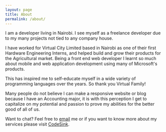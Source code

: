 ```yaml
---
layout: page
title: About
permalink: /about/
---
```


I am a developer living in Nairobi. I see myself as a freelance developer due to my many projects not tied to any company house.

I have worked for Virtual City Limited based in Nairobi as one of their first Hardware Engineering Interns, and helped build and grow their products for the Agricultural market. Being a front end web developer I learnt so much about mobile and web application development using many of Microsoft's products.

This has inspired me to self-educate myself in a wide variety of programming languages over the years. So thank you Virtual Family!

Many people do not believe I can make a responsive website or blog because I have an Accounting major, it is with this perception I get to capitalize on my potential and passion to prove my abilities for the better good of all of us.

Want to chat? Feel free to [email](mailto:josephgodwinke@gmail.com) me or if you want to know more about my services please visit [CodeSink](http://codesink.github.io). 




